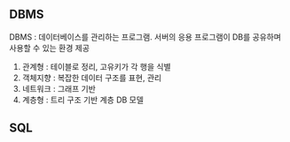 ## DBMS

DBMS : 데이터베이스를 관리하는 프로그램. 서버의 응용 프로그램이 DB를 공유하며 사용할 수 있는 환경 제공

1) 관계형 : 테이블로 정리, 고유키가 각 행을 식별
2) 객체지향 : 복잡한 데이터 구조를 표현, 관리
3) 네트워크 : 그래프 기반
4) 계층형 : 트리 구조 기반 계층 DB 모델

## SQL

